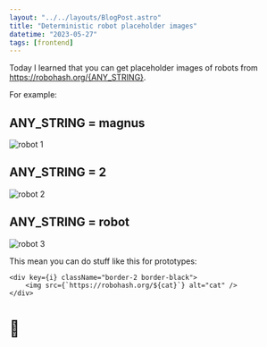 ```yaml
---
layout: "../../layouts/BlogPost.astro"
title: "Deterministic robot placeholder images"
datetime: "2023-05-27"
tags: [frontend]
---
```


Today I learned that you can get placeholder images of robots from https://robohash.org/{ANY_STRING}.


For example:

## ANY_STRING = magnus 
![robot 1](https://robohash.org/magnus)

## ANY_STRING = 2
![robot 2](https://robohash.org/2)

## ANY_STRING = robot
![robot 3](https://robohash.org/robot)


This mean you can do stuff like this for prototypes:

```tsx
<div key={i} className="border-2 border-black">
    <img src={`https://robohash.org/${cat}`} alt="cat" />
</div>
```

# 🤖